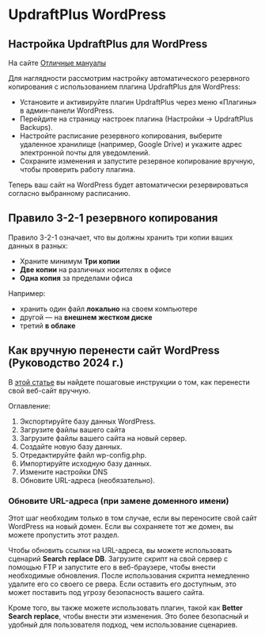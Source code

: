 # UpdraftPlus WordPress

## Настройка UpdraftPlus для WordPress 

На сайте [Отличные мануалы](https://updraftplus.com/)

Для наглядности рассмотрим настройку автоматического резервного копирования с использованием плагина UpdraftPlus 
для WordPress:
- Установите и активируйте плагин UpdraftPlus через меню «Плагины» в админ-панели WordPress.
- Перейдите на страницу настроек плагина (Настройки → UpdraftPlus Backups).
- Настройте расписание резервного копирования, выберите удаленное хранилище (например, Google Drive) и укажите адрес электронной почты для уведомлений.
- Сохраните изменения и запустите резервное копирование вручную, чтобы проверить работу плагина.

Теперь ваш сайт на WordPress будет автоматически резервироваться согласно выбранному расписанию.


## Правило 3-2-1 резервного копирования

Правило 3-2-1 означает, что вы должны хранить три копии ваших данных в разных:  
- Храните минимум **Три копии**
- **Две копии** на различных носителях в офисе
- **Одна копия** за пределами офиса

Например:
- хранить один файл **локально** на своем компьютере
- другой — на **внешнем жестком диске**
- третий **в облаке**

## Как вручную перенести сайт WordPress (Руководство 2024 г.) 

В [этой статье](https://updraftplus.com/how-to-manually-migrate-a-wordpress-site/) вы найдете пошаговые инструкции о том, 
как перенести свой веб-сайт вручную.

Оглавление:
1. Экспортируйте базу данных WordPress.
2. Загрузите файлы вашего сайта
3. Загрузите файлы вашего сайта на новый сервер.
4. Создайте новую базу данных.
5. Отредактируйте файл wp-config.php.
6. Импортируйте исходную базу данных.
7. Измените настройки DNS
8. Обновите URL-адреса (необязательно).


### Обновите URL-адреса (при замене доменного имени)

Этот шаг необходим только в том случае, если вы переносите свой сайт WordPress на новый домен. Если вы сохраняете 
тот же домен, вы можете пропустить этот раздел.

Чтобы обновить ссылки на URL-адреса, вы можете использовать сценарий **Search replace DB**. Загрузите скрипт на свой 
сервер с помощью FTP и запустите его в веб-браузере, чтобы внести необходимые обновления. После использования скрипта 
немедленно удалите его со своего се
рвера. Если оставить его доступным, это может поставить под угрозу безопасность вашего сайта.

Кроме того, вы также можете использовать плагин, такой как **Better Search replace**, чтобы внести эти изменения. 
Это более безопасный и удобный для пользователя подход, чем использование сценариев. 
